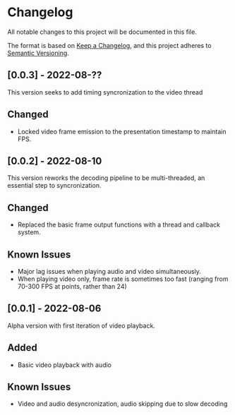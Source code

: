 # Changelog
All notable changes to this project will be documented in this file.

The format is based on [Keep a Changelog](https://keepachangelog.com/en/1.0.0/), and this project adheres to [Semantic Versioning](https://semver.org/spec/v2.0.0.html).

## [0.0.3] - 2022-08-??
This version seeks to add timing syncronization to the video thread
## Changed
- Locked video frame emission to the presentation timestamp to maintain FPS.

## [0.0.2] - 2022-08-10
This version reworks the decoding pipeline to be multi-threaded, an essential step to syncronization.
## Changed
- Replaced the basic frame output functions with a thread and callback system.
## Known Issues
- Major lag issues when playing audio and video simultaneously.
- When playing video only, frame rate is sometimes too fast (ranging from 70-300 FPS at points, rather than 24)

## [0.0.1] - 2022-08-06
Alpha version with first iteration of video playback.
## Added
- Basic video playback with audio
## Known Issues
- Video and audio desyncronization, audio skipping due to slow decoding
